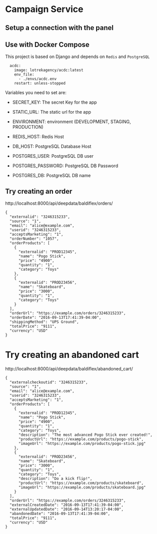 # Campaign Service

## Setup a connection with the panel

## Use with Docker Compose

This project is based on Django and depends on `Redis` and `PostgreSQL`

```
  acdc:
    image: lotrekagency/acdc:latest
    env_file:
      - ./envs/acdc.env
    restart: unless-stopped
```

Variables you need to set are:

- SECRET_KEY: The secret Key for the app
- STATIC_URL: The static url for the app
- ENVIRONMENT: environment (DEVELOPMENT, STAGING, PRODUCTION)

- REDIS_HOST: Redis Host
- DB_HOST: PostgreSQL Database Host
- POSTGRES_USER: PostgreSQL DB user
- POSTGRES_PASSWORD: PostgreSQL DB Password
- POSTGRES_DB: PostgreSQL DB name

## Try creating an order

http://localhost:8000/api/deepdata/baldiflex/orders/

```
{
  "externalid": "3246315233",
  "source": "1",
  "email": "alice@example.com",
  "userid": "3246315233",
  "acceptsMarketing": "1",
  "orderNumber": "1057",
  "orderProducts": [
    {
      "externalid": "PROD12345",
      "name": "Pogo Stick",
      "price": "4900",
      "quantity": "1",
      "category": "Toys"
    },
    {
      "externalid": "PROD23456",
      "name": "Skateboard",
      "price": "3000",
      "quantity": "1",
      "category": "Toys"
    }
  ],
  "orderUrl": "https://example.com/orders/3246315233",
  "orderDate": "2016-09-13T17:41:39-04:00",
  "shippingMethod": "UPS Ground",
  "totalPrice": "9111",
  "currency": "USD"
}
```


# Try creating an abandoned cart

http://localhost:8000/api/deepdata/baldiflex/abandoned_cart/

```
{
  "externalcheckoutid": "3246315233",
  "source": "1",
  "email": "alice@example.com",
  "userid": "3246315233",
  "acceptsMarketing": "1",
  "orderProducts": [
    {
      "externalid": "PROD12345",
      "name": "Pogo Stick",
      "price": "4900",
      "quantity": "1",
      "category": "Toys",
      "description": "The most advanced Pogo Stick ever created!",
      "productUrl": "https://example.com/products/pogo-stick",
      "imageUrl": "https://example.com/products/pogo-stick.jpg"
    },
    {
      "externalid": "PROD23456",
      "name": "Skateboard",
      "price": "3000",
      "quantity": "1",
      "category": "Toys",
      "description": "Do a kick flip!",
      "productUrl": "https://example.com/products/skateboard",
      "imageUrl": "https://example.com/products/skateboard.jpg"
    }
  ],
  "orderUrl": "https://example.com/orders/3246315233",
  "externalCreatedDate": "2016-09-13T17:41:39-04:00",
  "externalUpdatedDate": "2016-09-14T13:20:17-04:00",
  "abandonedDate": "2016-09-13T17:41:39-04:00",
  "totalPrice": "9111",
  "currency": "USD"
}
```
